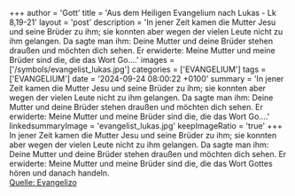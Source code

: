 +++
author = 'Gott'
title = 'Aus dem Heiligen Evangelium nach Lukas - Lk 8,19-21'
layout = 'post'
description = 'In jener Zeit kamen die Mutter Jesu und seine Brüder zu ihm; sie konnten aber wegen der vielen Leute nicht zu ihm gelangen. Da sagte man ihm: Deine Mutter und deine Brüder stehen draußen und möchten dich sehen. Er erwiderte: Meine Mutter und meine Brüder sind die, die das Wort Go....'
images = ['/symbols/evangelist_lukas.jpg']
categories = ['EVANGELIUM']
tags = ['EVANGELIUM']
date = '2024-09-24 08:00:22 +0100'
summary = 'In jener Zeit kamen die Mutter Jesu und seine Brüder zu ihm; sie konnten aber wegen der vielen Leute nicht zu ihm gelangen. Da sagte man ihm: Deine Mutter und deine Brüder stehen draußen und möchten dich sehen. Er erwiderte: Meine Mutter und meine Brüder sind die, die das Wort Go....'
linkedsummaryImage = 'evangelist_lukas.jpg'
keepImageRatio = 'true'
+++
In jener Zeit kamen die Mutter Jesu und seine Brüder zu ihm; sie konnten aber wegen der vielen Leute nicht zu ihm gelangen.
Da sagte man ihm: Deine Mutter und deine Brüder stehen draußen und möchten dich sehen.
Er erwiderte: Meine Mutter und meine Brüder sind die, die das Wort Gottes hören und danach handeln.<!--more--><br> [Quelle: Evangelizo](https://evangeliumtagfuertag.org/DE/gospel)